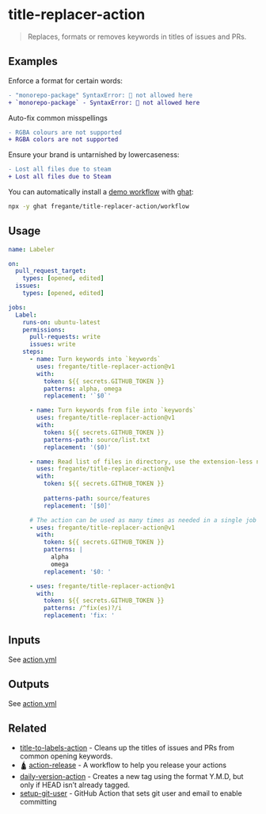 # title-replacer-action

> Replaces, formats or removes keywords in titles of issues and PRs.


## Examples

Enforce a format for certain words:


```diff
- "monorepo-package" SyntaxError: 🍄 not allowed here
+ `monorepo-package` - SyntaxError: 🍄 not allowed here
```

Auto-fix common misspellings

```diff
- RGBA colours are not supported
+ RGBA colors are not supported
```

Ensure your brand is untarnished by lowercaseness:

```diff
- Lost all files due to steam
+ Lost all files due to Steam
```

You can automatically install a [demo workflow](./workflow/title-replacements.yml) with [ghat](https://github.com/fregante/ghat):

```sh
npx -y ghat fregante/title-replacer-action/workflow
```

## Usage

```yaml
name: Labeler

on:
  pull_request_target:
    types: [opened, edited]
  issues:
    types: [opened, edited]

jobs:
  Label:
    runs-on: ubuntu-latest
    permissions:
      pull-requests: write
      issues: write
    steps:
      - name: Turn keywords into `keywords`
        uses: fregante/title-replacer-action@v1
        with:
          token: ${{ secrets.GITHUB_TOKEN }}
          patterns: alpha, omega
          replacement: '`$0`'

      - name: Turn keywords from file into `keywords`
        uses: fregante/title-replacer-action@v1
        with:
          token: ${{ secrets.GITHUB_TOKEN }}
          patterns-path: source/list.txt
          replacement: '($0)'

      - name: Read list of files in directory, use the extension-less names as patterns
        uses: fregante/title-replacer-action@v1
        with:
          token: ${{ secrets.GITHUB_TOKEN }}
          
          patterns-path: source/features
          replacement: '[$0]'

      # The action can be used as many times as needed in a single job
      - uses: fregante/title-replacer-action@v1
        with:
          token: ${{ secrets.GITHUB_TOKEN }}
          patterns: |
            alpha
            omega
          replacement: '$0: '

      - uses: fregante/title-replacer-action@v1
        with:
          token: ${{ secrets.GITHUB_TOKEN }}
          patterns: /^fix(es)?/i
          replacement: 'fix: '
```

## Inputs

See [action.yml](./action.yml)

## Outputs

See [action.yml](./action.yml)

## Related

- [title-to-labels-action](https://github.com/fregante/title-to-labels-action) - Cleans up the titles of issues and PRs from common opening keywords.
- 🛕 [action-release](https://github.com/fregante/ghatemplates/blob/main/readme.md#action-release) - A workflow to help you release your actions
- [daily-version-action](https://github.com/fregante/daily-version-action) - Creates a new tag using the format Y.M.D, but only if HEAD isn’t already tagged.
- [setup-git-user](https://github.com/fregante/setup-git-user) - GitHub Action that sets git user and email to enable committing
